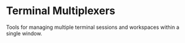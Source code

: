 # Terminal Multiplexers

Tools for managing multiple terminal sessions and workspaces within a single window.
